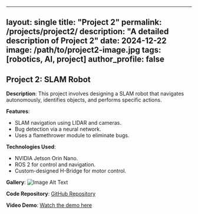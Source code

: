 
---
layout: single
title: "Project 2"
permalink: /projects/project2/
description: "A detailed description of Project 2"
date: 2024-12-22
image: /path/to/project2-image.jpg
tags: [robotics, AI, project]
author_profile: false
---

## Project 2: SLAM Robot

**Description**:
This project involves designing a SLAM robot that navigates autonomously, identifies objects, and performs specific actions.

**Features**:
- SLAM navigation using LIDAR and cameras.
- Bug detection via a neural network.
- Uses a flamethrower module to eliminate bugs.

**Technologies Used**:
- NVIDIA Jetson Orin Nano.
- ROS 2 for control and navigation.
- Custom-designed H-Bridge for motor control.

**Gallery**:
![Image Alt Text](/path/to/project2-image.jpg)

**Code Repository**:
[GitHub Repository](https://github.com/your-repo/project2)

**Video Demo**:
[Watch the demo here](https://youtu.be/your-video-link)
